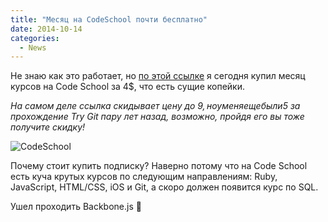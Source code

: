 ```yaml
---
title: "Месяц на CodeSchool почти бесплатно"
date: 2014-10-14
categories:
  - News
---
```


Не знаю как это работает, но [по этой ссылке](http://habrahabr.ru/post/223137/#comment_7600243) я сегодня купил месяц курсов на Code School за 4$, что есть сущие копейки.
  
_На самом деле ссылка скидывает цену до 9$, но у меня еще были 5$ за прохождение Try Git пару лет назад, возможно, пройдя его вы тоже получите скидку!_

![CodeSchool](codeschool.png)


Почему стоит купить подписку? Наверно потому что на Code School есть куча крутых курсов по следующим направлениям: Ruby, JavaScript, HTML/CSS, iOS и Git, а скоро должен появится курс по SQL.

Ушел проходить Backbone.js 🙂
